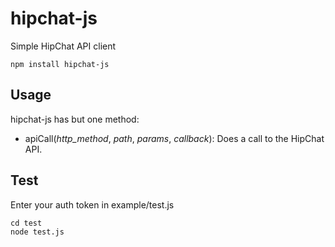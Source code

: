 # hipchat-js

Simple HipChat API client

    npm install hipchat-js

## Usage

hipchat-js has but one method:

* apiCall(_http_method_, _path_, _params_, _callback_): Does a call to the HipChat API.


## Test

Enter your auth token in example/test.js

    cd test
    node test.js

